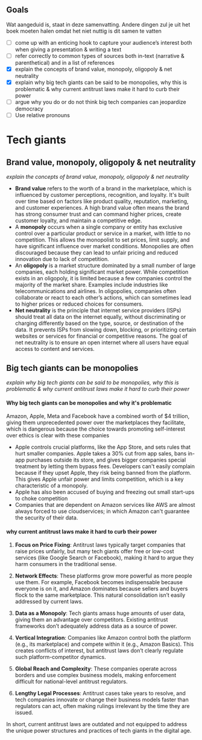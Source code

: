 ## Goals
Wat aangeduid is, staat in deze samenvatting. Andere dingen zul je uit het boek moeten halen omdat het niet nuttig is dit samen te vatten
- [ ] come up with an enticing hook to capture your audience’s interest both when giving a presentation & writing a text
- [ ] refer correctly to common types of sources both in-text (narrative & parenthetical) and in a list of references
- [x] explain the concepts of brand value, monopoly, oligopoly & net neutrality
- [x] explain why big tech giants can be said to be monopolies, why this is problematic & why current antitrust laws make it hard to curb their power
- [ ] argue why you do or do not think big tech companies can jeopardize democracy
- [ ] Use relative pronouns
# Tech giants
## Brand value, monopoly, oligopoly & net neutrality
*explain the concepts of brand value, monopoly, oligopoly & net neutrality*
- **Brand value** refers to the worth of a brand in the marketplace, which is influenced by customer perceptions, recognition, and loyalty. It's built over time based on factors like product quality, reputation, marketing, and customer experiences. A high brand value often means the brand has strong consumer trust and can command higher prices, create customer loyalty, and maintain a competitive edge.
- A **monopoly** occurs when a single company or entity has exclusive control over a particular product or service in a market, with little to no competition. This allows the monopolist to set prices, limit supply, and have significant influence over market conditions. Monopolies are often discouraged because they can lead to unfair pricing and reduced innovation due to lack of competition.
- An **oligopoly** is a market structure dominated by a small number of large companies, each holding significant market power. While competition exists in an oligopoly, it is limited because a few companies control the majority of the market share. Examples include industries like telecommunications and airlines. In oligopolies, companies often collaborate or react to each other’s actions, which can sometimes lead to higher prices or reduced choices for consumers.
- **Net neutrality** is the principle that internet service providers (ISPs) should treat all data on the internet equally, without discriminating or charging differently based on the type, source, or destination of the data. It prevents ISPs from slowing down, blocking, or prioritizing certain websites or services for financial or competitive reasons. The goal of net neutrality is to ensure an open internet where all users have equal access to content and services.
## Big tech giants can be monopolies
*explain why big tech giants can be said to be monopolies, why this is problematic & why current antitrust laws make it hard to curb their power*
#### Why big tech giants can be monopolies and why it's problematic
Amazon, Apple, Meta and Facebook have a combined worth of $\$4$ trillion, giving them unprecedented power over the marketplaces they facilitate, which is dangerous because the choice towards promoting self-interest over ethics is clear with these companies
- Apple controls crucial platforms, like the App Store, and sets rules that hurt smaller companies. Apple takes a 30% cut from app sales, bans in-app purchases outside its store, and gives bigger companies special treatment by letting them bypass fees. Developers can't easily complain because if they upset Apple, they risk being banned from the platform. This gives Apple unfair power and limits competition, which is a key characteristic of a monopoly.
- Apple has also been accused of buying and freezing out small start-ups to choke competition
- Companies that are dependent on Amazon services like AWS are almost always forced to use cloudservices; in which Amazon can't guarantee the security of their data. 
#### why current antitrust laws make it hard to curb their power
1. **Focus on Price Fixing**: Antitrust laws typically target companies that raise prices unfairly, but many tech giants offer free or low-cost services (like Google Search or Facebook), making it hard to argue they harm consumers in the traditional sense.

2. **Network Effects**: These platforms grow more powerful as more people use them. For example, Facebook becomes indispensable because everyone is on it, and Amazon dominates because sellers and buyers flock to the same marketplace. This natural consolidation isn’t easily addressed by current laws.

3. **Data as a Monopoly**: Tech giants amass huge amounts of user data, giving them an advantage over competitors. Existing antitrust frameworks don’t adequately address data as a source of power.

4. **Vertical Integration**: Companies like Amazon control both the platform (e.g., its marketplace) and compete within it (e.g., Amazon Basics). This creates conflicts of interest, but antitrust laws don’t clearly regulate such platform-competitor dynamics.

5. **Global Reach and Complexity**: These companies operate across borders and use complex business models, making enforcement difficult for national-level antitrust regulators.

6. **Lengthy Legal Processes**: Antitrust cases take years to resolve, and tech companies innovate or change their business models faster than regulators can act, often making rulings irrelevant by the time they are issued. 

In short, current antitrust laws are outdated and not equipped to address the unique power structures and practices of tech giants in the digital age.